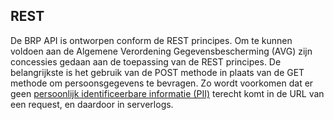 ## REST
 
De BRP API is ontworpen conform de REST principes. Om te kunnen voldoen aan de Algemene Verordening Gegevensbescherming (AVG) zijn concessies gedaan aan de toepassing van de REST principes. De belangrijkste is het gebruik van de POST methode in plaats van de GET methode om persoonsgegevens te bevragen. Zo wordt voorkomen dat er geen [persoonlijk identificeerbare informatie (PII)](https://piwikpro.nl/blog/pii-niet-pii-en-persoonsgegevens/) terecht komt in de URL van een request, en daardoor in serverlogs.